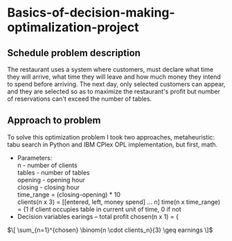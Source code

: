 # Basics-of-decision-making-optimalization-project
## Schedule problem description
The restaurant uses a system where customers, must declare what time they will arrive,
what time they will leave and how much money they intend to spend before arriving.
The next day, only selected customers can appear, and they are selected so as to
maximize the restaurant's profit but number of reservations can't exceed the number of tables.
## Approach to problem
To solve this optimization problem I took two approaches,
metaheuristic: tabu search in Python and IBM CPlex OPL implementation, but first, math.  
- Parameters:  
n - number of clients  
tables - number of tables  
opening - opening hour  
closing - closing hour  
time_range = (closing-opening) * 10  
clients(n x 3) = [[entered, left, money spend] ... n]
time(n x time_range) = {1 if client occupies table in current unit of time, 0 if not
- Decision variables
earings – total profit
chosen(n x 1) = {

$\[ \sum_{n=1}^{chosen} \binom{n \cdot clients_n}{3} \geq earnings \]$

